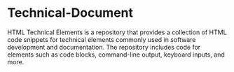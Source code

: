 # Technical-Document
HTML Technical Elements is a repository that provides a collection of HTML code snippets for technical elements commonly used in software development and documentation. The repository includes code for elements such as code blocks, command-line output, keyboard inputs, and more.
